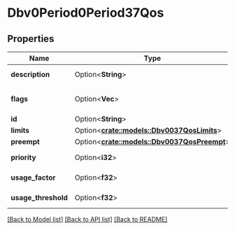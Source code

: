 # Dbv0Period0Period37Qos

## Properties

Name | Type | Description | Notes
------------ | ------------- | ------------- | -------------
**description** | Option<**String**> | QOS description | [optional]
**flags** | Option<**Vec<String>**> | List of properties of QOS | [optional]
**id** | Option<**String**> | Database id | [optional]
**limits** | Option<[**crate::models::Dbv0037QosLimits**](dbv0_0_37_qos_limits.md)> |  | [optional]
**preempt** | Option<[**crate::models::Dbv0037QosPreempt**](dbv0_0_37_qos_preempt.md)> |  | [optional]
**priority** | Option<**i32**> | QOS priority | [optional]
**usage_factor** | Option<**f32**> | Usage factor | [optional]
**usage_threshold** | Option<**f32**> | Usage threshold | [optional]

[[Back to Model list]](../README.md#documentation-for-models) [[Back to API list]](../README.md#documentation-for-api-endpoints) [[Back to README]](../README.md)


